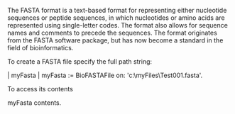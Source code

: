 The FASTA format is a text-based format for representing either nucleotide sequences or peptide sequences, in which nucleotides or amino acids are represented using single-letter codes. The format also allows for sequence names and comments to precede the sequences. The format originates from the FASTA software package, but has now become a standard in the field of bioinformatics.

To create a FASTA file specify the full path string:

| myFasta |
myFasta := BioFASTAFile on: 'c:\myFiles\Test001.fasta'.

To access its contents

myFasta contents.
